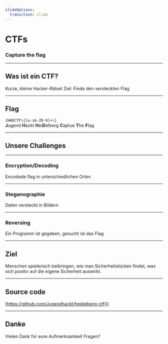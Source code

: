 ```yaml
---
slideOptions:
  transition: slide
---
```


# CTFs
### Capture the flag

---

## Was ist ein CTF?
Kurze, kleine Hacker-Rätsel
Ziel: Finde den versteckten Flag

---

## Flag
`JHHDCTF\{[a-zA-Z0-9]+\}`  
**J**ugend **H**ackt **H**ei**D**elberg **C**aptue **T**he **F**lag

---

## Unsere Challenges

----

### Encryption/Decoding
Encodede flag in unterschiedlichen Orten

----

### Steganographie
Daten versteckt in Bildern

----

### Reversing
Ein Programm ist gegeben,
gesucht ist das Flag


---

## Ziel
Menschen spielerisch beibringen, wie man Sicherheitslücken findet, was sich positiv auf die eigene Sicherheit auswirkt. 

---


## Source code
[https://github.com/Jugendhackt/heidelberg-ctf]()

---

## Danke
Vielen Dank für eure Aufmerksamkeit
Fragen?
